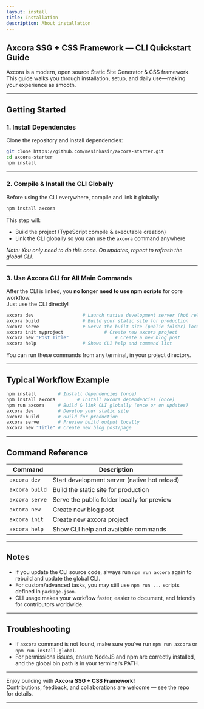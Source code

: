 ```yaml
---
layout: install
title: Installation
description: About installation
---
```

## **Axcora SSG + CSS Framework — CLI Quickstart Guide**

Axcora is a modern, open source Static Site Generator & CSS framework.  
This guide walks you through installation, setup, and daily use—making your experience as smooth.

---

## **Getting Started**

### 1. **Install Dependencies**

Clone the repository and install dependencies:

```bash
git clone https://github.com/mesinkasir/axcora-starter.git
cd axcora-starter
npm install
```

---

### 2. **Compile & Install the CLI Globally**

Before using the CLI everywhere, compile and link it globally:

```bash
npm install axcora
```

This step will:
- Build the project (TypeScript compile & executable creation)
- Link the CLI globally so you can use the `axcora` command anywhere

_Note: You only need to do this once. On updates, repeat to refresh the global CLI._

---

### 3. **Use Axcora CLI for All Main Commands**

After the CLI is linked, you **no longer need to use npm scripts** for core workflow.  
Just use the CLI directly!

```bash
axcora dev        			# Launch native development server (hot reload, recommended for normal development)
axcora build      			# Build your static site for production
axcora serve      			# Serve the built site (public folder) locally
axcora init myproject      			# Create new axcora project
axcora new "Post Title"      			# Create a new blog post
axcora help       			# Shows CLI help and command list
```

You can run these commands from any terminal, in your project directory.

---

## **Typical Workflow Example**

```bash
npm install        # Install dependencies (once)
npm install axcora        # Install axcora dependencies (once)
npm run axcora     # Build & link CLI globally (once or on updates)
axcora dev         # Develop your static site
axcora build       # Build for production
axcora serve       # Preview build output locally
axcora new "Title" # Create new blog post/page
```

---

## **Command Reference**

| Command            | Description                                              |
|--------------------|---------------------------------------------------------|
| `axcora dev`       | Start development server (native hot reload)            |
| `axcora build`     | Build the static site for production                    |
| `axcora serve`     | Serve the public folder locally for preview             |
| `axcora new`       | Create new blog post                                    |
| `axcora init`      | Create new axcora  project                              |
| `axcora help`      | Show CLI help and available commands                    |

---

## **Notes**

- If you update the CLI source code, always run `npm run axcora` again to rebuild and update the global CLI.
- For custom/advanced tasks, you may still use `npm run ...` scripts defined in `package.json`.
- CLI usage makes your workflow faster, easier to document, and friendly for contributors worldwide.

---

## **Troubleshooting**

- If `axcora` command is not found, make sure you’ve run `npm run axcora` or `npm run install-global`.
- For permissions issues, ensure NodeJS and npm are correctly installed, and the global bin path is in your terminal’s PATH.

---

Enjoy building with **Axcora SSG + CSS Framework!**  
Contributions, feedback, and collaborations are welcome — see the repo for details.

---
